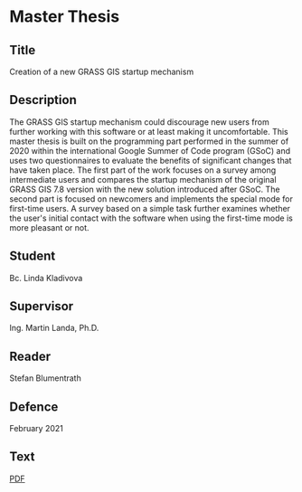 # Master Thesis

## Title

Creation of a new GRASS GIS startup mechanism

## Description

The GRASS GIS startup mechanism could discourage new users from
further working with this software or at least making it
uncomfortable. This master thesis is built on the programming part
performed in the summer of 2020 within the international Google Summer
of Code program (GSoC) and uses two questionnaires to evaluate the
benefits of significant changes that have taken place. The first part
of the work focuses on a survey among intermediate users and compares
the startup mechanism of the original GRASS GIS 7.8 version with the
new solution introduced after GSoC.  The second part is focused on
newcomers and implements the special mode for first-time users.  A
survey based on a simple task further examines whether the user's
initial contact with the software when using the first-time mode is
more pleasant or not.

## Student

Bc. Linda Kladivova

## Supervisor

Ing. Martin Landa, Ph.D.

## Reader

Stefan Blumentrath

## Defence

February 2021

## Text

[PDF](text/linda-kladivova-dp-2021.pdf)
